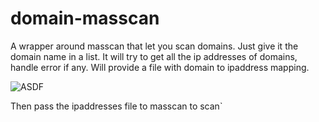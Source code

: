 # domain-masscan

A wrapper around masscan that let you scan domains.
Just give it the domain name in a list.
It will try to get all the ip addresses of domains, handle error if any.
Will provide a file with domain to ipaddress mapping.

![ASDF](/blogs/test/test.jpg)

Then pass the ipaddresses file to masscan to scan`
